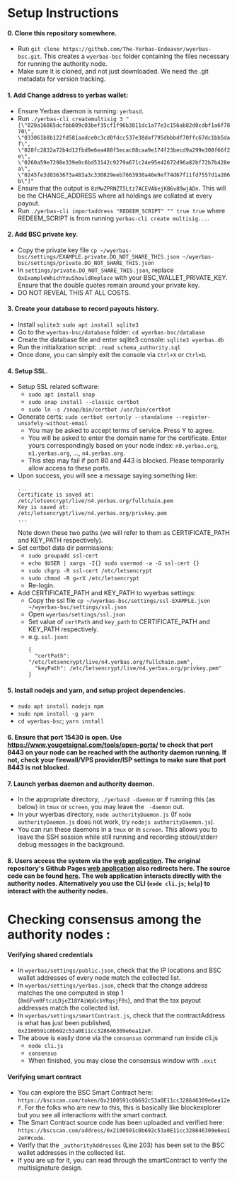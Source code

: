 # Setup Instructions

#### 0. Clone this repository somewhere.
- Run `git clone https://github.com/The-Yerbas-Endeavor/wyerbas-bsc.git`. This creates a `wyerbas-bsc` folder containing the files necessary for running the authority node.
- Make sure it is cloned, and not just downloaded. We need the .git metadata for version tracking.

#### 1. Add Change address to yerbas wallet:
- Ensure Yerbas daemon is running: `yerbasd`.
- Run `./yerbas-cli createmultisig 3 "[\"020a16865dcfbb809c03bef35cf1f96b3811dc1a77e3c156ab82d0cdbf1a6f7870\", \"033061b8b122fd581aadce0c3cd0fdcc537e38daf795dbbbdf70ffc67dc1bb5daf\", \"028fc2832a72b4d12fbd9e6ea488f5ecac08caa9e174f23becd9a299e308f66f2e\", \"0260a59e7298e339e0c6bd53142c9279a671c24e95e42672d96a82bf72b7b428ea\", \"0245fe3d0363673a483a3c330829eeb7663930a46e9ef74d67f11fd7557d1a206b\"]"`
- Ensure that the output is `8zMwZPRNZT5Ltz7ACEVAbejKB6v89wjADn`. This will be the CHANGE_ADDRESS where all holdings are collated at every payout.
- Run `./yerbas-cli importaddress "REDEEM_SCRIPT" "" true true` where REDEEM_SCRIPT is from running `yerbas-cli create multisig...`.

#### 2. Add BSC private key.
- Copy the private key file  `cp ~/wyerbas-bsc/settings/EXAMPLE.private.DO_NOT_SHARE_THIS.json ~/wyerbas-bsc/settings/private.DO_NOT_SHARE_THIS.json`
- In `settings/private.DO_NOT_SHARE_THIS.json`, replace `0xExampleWhichYouShouldReplace` with your BSC_WALLET_PRIVATE_KEY. Ensure that the double quotes remain around your private key.
- DO NOT REVEAL THIS AT ALL COSTS.

#### 3. Create your database to record payouts history.
- Install `sqlite3`: `sudo apt install sqlite3`
- Go to the `wyerbas-bsc/database` folder: `cd wyerbas-bsc/database`
- Create the database file and enter sqlite3 console: `sqlite3 wyerbas.db`
- Run the initialization script: `.read schema_authority.sql`
- Once done, you can simply exit the console via `Ctrl+X` or `Ctrl+D`.

#### 4. Setup SSL.
- Setup SSL related software:
    - `sudo apt install snap`
    - `sudo snap install --classic certbot`
    - `sudo ln -s /snap/bin/certbot /usr/bin/certbot`
- Generate certs: `sudo certbot certonly --standalone --register-unsafely-without-email`
    - You may be asked to accept terms of service. Press Y to agree.
    - You will be asked to enter the domain name for the certificate. Enter yours correspondingly based on your node index: `n0.yerbas.org`, `n1.yerbas.org`, ..., `n4.yerbas.org`.
    - This step may fail if port 80 and 443 is blocked. Please temporarily allow access to these ports.
- Upon success, you will see a message saying something like:
    ```
    ...
    Certificate is saved at: /etc/letsencrypt/live/n4.yerbas.org/fullchain.pem
    Key is saved at:         /etc/letsencrypt/live/n4.yerbas.org/privkey.pem
    ...
    ```
    Note down these two paths (we will refer to them as CERTIFICATE_PATH and KEY_PATH respectively).
- Set certbot data dir permissions: 
    - `sudo groupadd ssl-cert`
    - `echo $USER | xargs -I{} sudo usermod -a -G ssl-cert {}`
    - `sudo chgrp -R ssl-cert /etc/letsencrypt`
    - `sudo chmod -R g=rX /etc/letsencrypt`
    - Re-login.
- Add CERTIFICATE_PATH and KEY_PATH to wyerbas settings:
    - Copy the ssl file  `cp ~/wyerbas-bsc/settings/ssl-EXAMPLE.json ~/wyerbas-bsc/settings/ssl.json`
    - Open `wyerbas/settings/ssl.json`
    - Set value of `certPath` and `key_path` to CERTIFICATE_PATH and KEY_PATH respectively.
    - e.g. `ssl.json`:
        ```
        {
          "certPath": "/etc/letsencrypt/live/n4.yerbas.org/fullchain.pem",
          "keyPath": /etc/letsencrypt/live/n4.yerbas.org/privkey.pem"
        }
        ```

#### 5. Install nodejs and yarn, and setup project dependencies.
- `sudo apt install nodejs npm`
- `sudo npm install -g yarn`
- `cd wyerbas-bsc`; `yarn install`

#### 6. Ensure that port 15430 is open. Use https://www.yougetsignal.com/tools/open-ports/ to check that port 8443 on your node can be reached with the authority daemon running. If not, check your firewall/VPS provider/ISP settings to make sure that port 8443 is not blocked.

#### 7. Launch yerbas daemon and authority daemon.
- In the appropriate directory, `./yerbasd -daemon` or if running this (as below) in `tmux` or `screen`, you may leave the ` -daemon` out.
- In your wyerbas directory, `node authorityDaemon.js` (If `node authorityDaemon.js` does not work, try `nodejs authorityDaemon.js`).
- You can run these daemons in a `tmux` or in `screen`. This allows you to leave the SSH session while still running and recording stdout/stderr debug messages in the background.

#### 8. Users access the system via the [web application](https://wrap.yerbas.org/). The original repository's Github Pages [web application](https://wyerbas.github.io/wyerbas-frontend/) also redirects here. The source code can be found [here](https://github.com/The-Yerbas-Endeavor/wyerbas-frontend). The web application interacts directly with the authority nodes. Alternatively you use the CLI (`node cli.js`; `help`) to interact with the authority nodes.

# Checking consensus among the authority nodes :

#### Verifying shared credentials
- In `wyerbas/settings/public.json`, check that the IP locations and BSC wallet addresses of every node match the collected list.
- In `wyerbas/settings/yerbas.json`, check that the change address matches the one computed in step 1 (`8mGFvm9FtczLDjeZ18YAiWpGcbYRqsjF8s`), and that the tax payout addresses match the collected list.
- In `wyerbas/settings/smartContract.js`, check that the contractAddress is what has just been published, `0x2100591c0b692c53a0E11cc328646309e6ea12eF`.
- The above is easily done via the `consensus` command run inside cli.js
    - `node cli.js`
    - `consensus`
    - When finished, you may close the consensus window with `.exit`

#### Verifying smart contract
- You can explore the BSC Smart Contract here: `https://bscscan.com/token/0x2100591c0b692c53a0E11cc328646309e6ea12eF`. For the folks who are new to this, this is basically like blockexplorer but you see all interactions with the smart contract.
- The Smart Contract source code has been uploaded and verified here: `https://bscscan.com/address/0x2100591c0b692c53a0E11cc328646309e6ea12eF#code`.
- Verify that the `_authorityAddresses` (Line 203) has been set to the BSC wallet addresses in the collected list.
- If you are up for it, you can read through the smartContract to verify the multisignature design.
